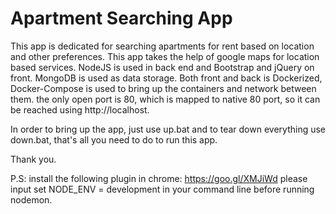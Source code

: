 # Apartment Searching App 

This app is dedicated for searching apartments for rent based on location and other preferences. This app takes the help of google maps for location based services. NodeJS is used in back end and Bootstrap and jQuery on front. MongoDB is used as data storage. Both front and back is Dockerized, Docker-Compose is used to bring up the containers and network between them. the only open port is 80, which is mapped to native 80 port, so it can be reached using http://localhost. 

In order to bring up the app, just use up.bat and to tear down everything use down.bat, that's all you need to do to run this app.

Thank you. 

P.S: install the following plugin in chrome: https://goo.gl/XMJiWd
please input set NODE_ENV = development in your command line before running nodemon.